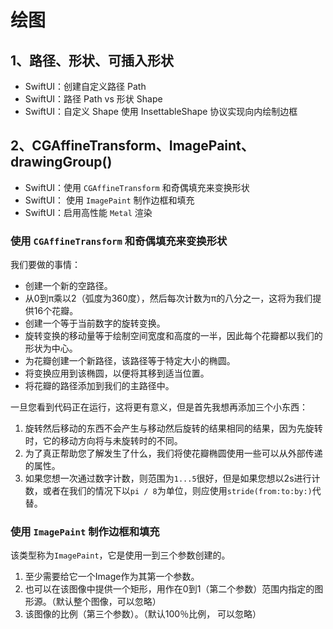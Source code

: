 #  绘图

## 1、路径、形状、可插入形状

- SwiftUI：创建自定义路径 Path
- SwiftUI：路径 Path vs 形状 Shape
- SwiftUI：自定义 Shape 使用 InsettableShape 协议实现向内绘制边框

## 2、CGAffineTransform、ImagePaint、drawingGroup()

- SwiftUI：使用 `CGAffineTransform` 和奇偶填充来变换形状
- SwiftUI： 使用 `ImagePaint` 制作边框和填充
- SwiftUI：启用高性能 `Metal` 渲染


### 使用 `CGAffineTransform` 和奇偶填充来变换形状

我们要做的事情：

- 创建一个新的空路径。
- 从0到π乘以2（弧度为360度），然后每次计数为π的八分之一，这将为我们提供16个花瓣。
- 创建一个等于当前数字的旋转变换。
- 旋转变换的移动量等于绘制空间宽度和高度的一半，因此每个花瓣都以我们的形状为中心。
- 为花瓣创建一个新路径，该路径等于特定大小的椭圆。
- 将变换应用到该椭圆，以便将其移到适当位置。
- 将花瓣的路径添加到我们的主路径中。

一旦您看到代码正在运行，这将更有意义，但是首先我想再添加三个小东西：

1. 旋转然后移动的东西不会产生与移动然后旋转的结果相同的结果，因为先旋转时，它的移动方向将与未旋转时的不同。
2. 为了真正帮助您了解发生了什么，我们将使花瓣椭圆使用一些可以从外部传递的属性。
3. 如果您想一次通过数字计数，则范围为`1...5`很好，但是如果您想以2s进行计数，或者在我们的情况下以`pi / 8`为单位，则应使用`stride(from:to:by:)`代替。


### 使用 `ImagePaint` 制作边框和填充

该类型称为`ImagePaint`，它是使用一到三个参数创建的。

1. 至少需要给它一个Image作为其第一个参数。
2. 也可以在该图像中提供一个矩形，用作在0到1（第二个参数）范围内指定的图形源。（默认整个图像，可以忽略）
3. 该图像的比例（第三个参数）。（默认100％比例， 可以忽略）

